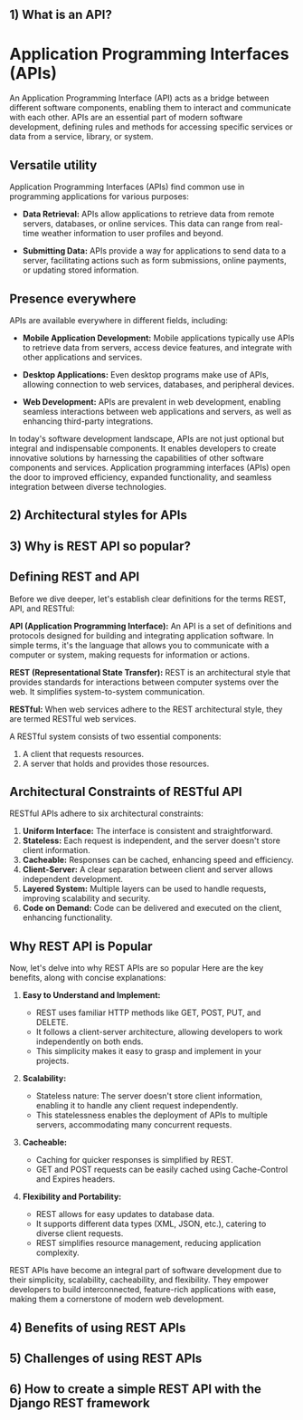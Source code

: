 ## 1) What is an API?

# Application Programming Interfaces (APIs)

An Application Programming Interface (API) acts as a bridge between different software components, enabling them to interact and communicate with each other. APIs are an essential part of modern software development, defining rules and methods for accessing specific services or data from a service, library, or system.

## Versatile utility

Application Programming Interfaces (APIs) find common use in programming applications for various purposes:

- **Data Retrieval:** APIs allow applications to retrieve data from remote servers, databases, or online services. This data can range from real-time weather information to user profiles and beyond.

- **Submitting Data:** APIs provide a way for applications to send data to a server, facilitating actions such as form submissions, online payments, or updating stored information.


## Presence everywhere

APIs are available everywhere in different fields, including:

- **Mobile Application Development:** Mobile applications typically use APIs to retrieve data from servers, access device features, and integrate with other applications and services.

- **Desktop Applications:** Even desktop programs make use of APIs, allowing connection to web services, databases, and peripheral devices.

- **Web Development:** APIs are prevalent in web development, enabling seamless interactions between web applications and servers, as well as enhancing third-party integrations.

In today's software development landscape, APIs are not just optional but integral and indispensable components. It enables developers to create innovative solutions by harnessing the capabilities of other software components and services. Application programming interfaces (APIs) open the door to improved efficiency, expanded functionality, and seamless integration between diverse technologies.

## 2) Architectural styles for APIs


## 3) Why is REST API so popular?
## Defining REST and API

Before we dive deeper, let's establish clear definitions for the terms REST, API, and RESTful:

**API (Application Programming Interface):** An API is a set of definitions and protocols designed for building and integrating application software. In simple terms, it's the language that allows you to communicate with a computer or system, making requests for information or actions.

**REST (Representational State Transfer):** REST is an architectural style that provides standards for interactions between computer systems over the web. It simplifies system-to-system communication.

**RESTful:** When web services adhere to the REST architectural style, they are termed RESTful web services.

A RESTful system consists of two essential components:

1. A client that requests resources.
2. A server that holds and provides those resources.

## Architectural Constraints of RESTful API

RESTful APIs adhere to six architectural constraints:

1. **Uniform Interface:** The interface is consistent and straightforward.
2. **Stateless:** Each request is independent, and the server doesn't store client information.
3. **Cacheable:** Responses can be cached, enhancing speed and efficiency.
4. **Client-Server:** A clear separation between client and server allows independent development.
5. **Layered System:** Multiple layers can be used to handle requests, improving scalability and security.
6. **Code on Demand:** Code can be delivered and executed on the client, enhancing functionality.

## Why REST API is Popular

Now, let's delve into why REST APIs are so popular  Here are the key benefits, along with concise explanations:

1. **Easy to Understand and Implement:**
   - REST uses familiar HTTP methods like GET, POST, PUT, and DELETE.
   - It follows a client-server architecture, allowing developers to work independently on both ends.
   - This simplicity makes it easy to grasp and implement in your projects.

2. **Scalability:**
   - Stateless nature: The server doesn't store client information, enabling it to handle any client request independently.
   - This statelessness enables the deployment of APIs to multiple servers, accommodating many concurrent requests.

3. **Cacheable:**
   - Caching for quicker responses is simplified by REST.
   - GET and POST requests can be easily cached using Cache-Control and Expires headers.

4. **Flexibility and Portability:**
   - REST allows for easy updates to database data.
   - It supports different data types (XML, JSON, etc.), catering to diverse client requests.
   - REST simplifies resource management, reducing application complexity.

 REST APIs have become an integral part of software development due to their simplicity, scalability, cacheability, and flexibility. They empower developers to build interconnected, feature-rich applications with ease, making them a cornerstone of modern web development.
## 4) Benefits of using REST APIs

## 5) Challenges of using REST APIs

## 6) How to create a simple REST API with the Django REST framework
